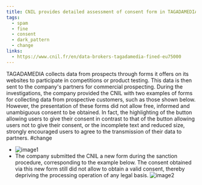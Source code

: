 ```yaml
---
title: CNIL provides detailed assessment of consent form in TAGADAMEDIA case
tags:
  - spam
  - fine
  - consent
  - dark_pattern
  - change
links:
  - https://www.cnil.fr/en/data-brokers-tagadamedia-fined-eu75000
---
```

 TAGADAMEDIA collects data from prospects through forms it offers on its websites to participate in competitions or product testing. This data is then sent to the company's partners for commercial prospecting. During the investigations, the company provided the CNIL with two examples of forms for collecting data from prospective customers, such as those shown below. However, the presentation of these forms did not allow free, informed and unambiguous consent to be obtained. In fact, the highlighting of the button allowing users to give their consent in contrast to that of the button allowing users not to give their consent, or the incomplete text and reduced size, strongly encouraged users to agree to the transmission of their data to partners. #change 
  - ![image1](https://www.cnil.fr/sites/cnil/files/2024-01/tagadamedia_form_example_procedure_2.png)
  - The company submitted the CNIL a new form during the sanction procedure, corresponding to the example below. The consent obtained via this new form still did not allow to obtain a valid consent, thereby depriving the processing operation of any legal basis. ![image2](https://www.cnil.fr/sites/cnil/files/2024-01/tagadamedia_form_example_investigations_1.png)